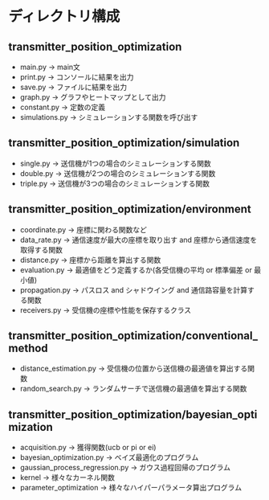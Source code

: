 # ディレクトリ構成

## transmitter_position_optimization

- main.py &rarr; main文
- print.py &rarr; コンソールに結果を出力
- save.py &rarr; ファイルに結果を出力
- graph.py &rarr; グラフやヒートマップとして出力
- constant.py &rarr; 定数の定義
- simulations.py &rarr; シミュレーションする関数を呼び出す

## transmitter_position_optimization/simulation

- single.py &rarr; 送信機が1つの場合のシミュレーションする関数
- double.py &rarr; 送信機が2つの場合のシミュレーションする関数
- triple.py &rarr; 送信機が3つの場合のシミュレーションする関数

## transmitter_position_optimization/environment

- coordinate.py &rarr; 座標に関わる関数など
- data_rate.py &rarr; 通信速度が最大の座標を取り出す and 座標から通信速度を取得する関数
- distance.py &rarr; 座標から距離を算出する関数
- evaluation.py &rarr; 最適値をどう定義するか(各受信機の平均 or 標準偏差 or 最小値)
- propagation.py &rarr; パスロス and シャドウイング and 通信路容量を計算する関数
- receivers.py &rarr; 受信機の座標や性能を保存するクラス

## transmitter_position_optimization/conventional_method

- distance_estimation.py &rarr; 受信機の位置から送信機の最適値を算出する関数
- random_search.py &rarr; ランダムサーチで送信機の最適値を算出する関数

## transmitter_position_optimization/bayesian_optimization

- acquisition.py &rarr; 獲得関数(ucb or pi or ei)
- bayesian_optimization.py &rarr; ベイズ最適化のプログラム
- gaussian_process_regression.py  &rarr; ガウス過程回帰のプログラム
- kernel &rarr; 様々なカーネル関数
- parameter_optimization &rarr; 様々なハイパーパラメータ算出プログラム
